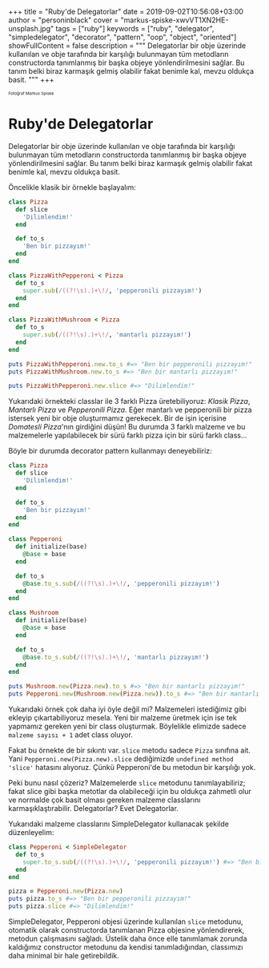 +++
title = "Ruby'de Delegatorlar"
date = 2019-09-02T10:56:08+03:00
author = "personinblack"
cover = "markus-spiske-xwvVT1XN2HE-unsplash.jpg"
tags = ["ruby"]
keywords = ["ruby", "delegator", "simpledelegator", "decorator", "pattern", "oop", "object", "oriented"]
showFullContent = false
description = """
Delegatorlar bir obje üzerinde kullanılan ve obje tarafında bir karşılığı bulunmayan tüm
metodların constructorda tanımlanmış bir başka objeye yönlendirilmesini sağlar. Bu tanım
belki biraz karmaşık gelmiş olabilir fakat benimle kal, mevzu oldukça basit.
"""
+++

<sub><sub><sub>Fotoğraf Markus Spiske

# Ruby'de Delegatorlar

Delegatorlar bir obje üzerinde kullanılan ve obje tarafında bir karşılığı bulunmayan tüm
metodların constructorda tanımlanmış bir başka objeye yönlendirilmesini sağlar. Bu tanım
belki biraz karmaşık gelmiş olabilir fakat benimle kal, mevzu oldukça basit.

Öncelikle klasik bir örnekle başlayalım:

```ruby
class Pizza
  def slice
    'Dilimlendim!'
  end

  def to_s
    'Ben bir pizzayım!'
  end
end

class PizzaWithPepperoni < Pizza
  def to_s
    super.sub(/((?!\s).)+\!/, 'pepperonili pizzayım!')
  end
end

class PizzaWithMushroom < Pizza
  def to_s
    super.sub(/((?!\s).)+\!/, 'mantarlı pizzayım!')
  end
end

puts PizzaWithPepperoni.new.to_s #=> "Ben bir pepperonili pizzayım!"
puts PizzaWithMushroom.new.to_s #=> "Ben bir mantarlı pizzayım!"

puts PizzaWithPepperoni.new.slice #=> "Dilimlendim!"
```

Yukarıdaki örnekteki classlar ile 3 farklı Pizza üretebiliyoruz:
*Klasik Pizza*, *Mantarlı Pizza* ve *Pepperonili Pizza*. Eğer mantarlı ve pepperonili bir
pizza istersek yeni bir obje oluşturmamız gerekecek. Bir de işin içerisine *Domatesli
Pizza*'nın girdiğini düşün! Bu durumda 3 farklı malzeme ve bu malzemelerle yapılabilecek
bir sürü farklı pizza için bir sürü farklı class...

Böyle bir durumda decorator pattern kullanmayı deneyebiliriz:

```ruby
class Pizza
  def slice
    'Dilimlendim!'
  end

  def to_s
    'Ben bir pizzayım!'
  end
end

class Pepperoni
  def initialize(base)
    @base = base
  end

  def to_s
    @base.to_s.sub(/((?!\s).)+\!/, 'pepperonili pizzayım!')
  end
end

class Mushroom
  def initialize(base)
    @base = base
  end

  def to_s
    @base.to_s.sub(/((?!\s).)+\!/, 'mantarlı pizzayım!')
  end
end

puts Mushroom.new(Pizza.new).to_s #=> "Ben bir mantarlı pizzayım!"
puts Pepperoni.new(Mushroom.new(Pizza.new)).to_s #=> "Ben bir mantarlı pepperonili pizzayım!"
```

Yukarıdaki örnek çok daha iyi öyle değil mi? Malzemeleri istediğimiz gibi ekleyip
çıkartabiliyoruz mesela. Yeni bir malzeme üretmek için ise tek yapmamız gereken yeni bir
class oluşturmak. Böylelikle elimizde sadece `malzeme sayısı + 1` adet class oluyor.

Fakat bu örnekte de bir sıkıntı var. `slice` metodu sadece `Pizza` sınıfına ait. Yani
`Pepperoni.new(Pizza.new).slice` dediğimizde `undefined method 'slice'` hatasını
alıyoruz. Çünkü Pepperoni'de bu metodun bir karşılığı yok.

Peki bunu nasıl çözeriz? Malzemelerde `slice` metodunu tanımlayabiliriz; fakat slice gibi
başka metotlar da olabileceği için bu oldukça zahmetli olur ve normalde çok basit olması
gereken malzeme classlarını karmaşıklaştırabilir. Delegatorlar? Evet Delegatorlar.

Yukarıdaki malzeme classlarını SimpleDelegator kullanacak şekilde düzenleyelim:

```ruby
class Pepperoni < SimpleDelegator
  def to_s
    super.to_s.sub(/((?!\s).)+\!/, 'pepperonili pizzayım!') #=> "Ben bir pepperonili pizzayım!"
  end
end

pizza = Pepperoni.new(Pizza.new)
puts pizza.to_s #=> "Ben bir pepperonili pizzayım!"
puts pizza.slice #=> "Dilimlendim!"
```

SimpleDelegator, Pepperoni objesi üzerinde kullanılan `slice` metodunu, otomatik olarak
constructorda tanımlanan Pizza objesine yönlendirerek, metodun çalışmasını sağladı.
Üstelik daha önce elle tanımlamak zorunda kaldığımız constructor metodunu da kendisi
tanımladığından, classımızı daha minimal bir hale getirebildik.
